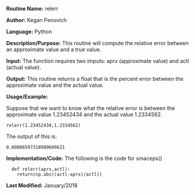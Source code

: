 **Routine Name:**           relerr

**Author:** Kegan Penovich

**Language:** Python

**Description/Purpose:** This routine will compute the relative error between an approximate value and a true value.

**Input:** The function requires two imputs: aprx (approximate value) and actl (actual value).

**Output:** This routine returns a float that is the percent error between the approximate value and the actual value.

**Usage/Example:**

Suppose that we want to know what the relative error is between the approximate value 1.23452434 and the actual value 1.2334562.

    relerr(1.23452434,1.2334562)
   
The output of this is:

    0.00086597318980609621    

**Implementation/Code:** The following is the code for smaceps()

      def relerr(aprx,actl):
        return(np.abs((actl-aprx)/actl))

**Last Modified:** January/2018
